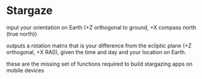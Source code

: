 # Stargaze

input your orientation on Earth (+Z orthogonal to ground, +X compass north (true north)) 

outputs a rotation matrix that is your difference from the ecliptic plane (+Z orthogonal, +X RA0), given the time and day and your location on Earth.

these are the missing set of functions required to build stargazing apps on mobile devices